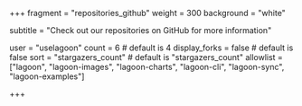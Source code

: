 +++
fragment = "repositories_github"
weight = 300
background = "white"

subtitle = "Check out our repositories on GitHub for more information"

user = "uselagoon"
count = 6 # default is 4
display_forks = false # default is false
sort = "stargazers_count" # default is "stargazers_count"
allowlist = ["lagoon", "lagoon-images", "lagoon-charts", "lagoon-cli", "lagoon-sync", "lagoon-examples"]

+++

